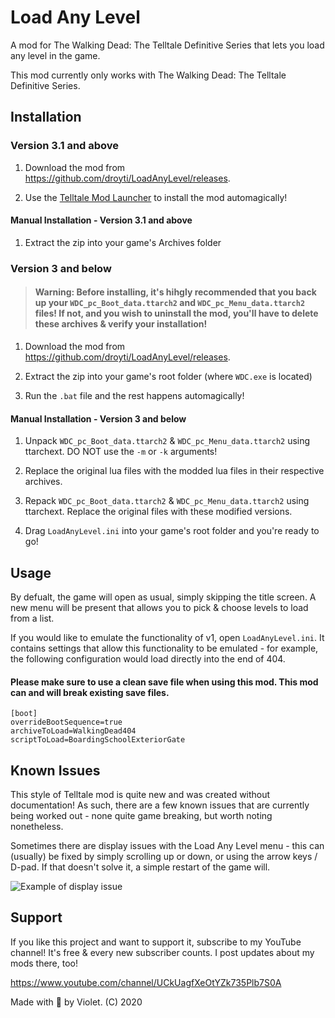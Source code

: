 # Load Any Level
A mod for The Walking Dead: The Telltale Definitive Series that lets you load any level in the game.

This mod currently only works with The Walking Dead: The Telltale Definitive Series.

## Installation

### Version 3.1 and above

1. Download the mod from https://github.com/droyti/LoadAnyLevel/releases.

2. Use the [Telltale Mod Launcher](https://github.com/Telltale-Modding-Group/TelltaleModLauncher) to install the mod automagically!

#### Manual Installation - Version 3.1 and above

1. Extract the zip into your game's Archives folder

### Version 3 and below

> #### Warning: Before installing, it's hihgly recommended that you back up your `WDC_pc_Boot_data.ttarch2` and `WDC_pc_Menu_data.ttarch2` files! If not, and you wish to uninstall the mod, you'll have to delete these archives & verify your installation!

1. Download the mod from https://github.com/droyti/LoadAnyLevel/releases.

2. Extract the zip into your game's root folder (where `WDC.exe` is located)

3. Run the `.bat` file and the rest happens automagically!

#### Manual Installation - Version 3 and below

1. Unpack `WDC_pc_Boot_data.ttarch2` & `WDC_pc_Menu_data.ttarch2` using ttarchext. DO NOT use the `-m` or `-k` arguments!

2. Replace the original lua files with the modded lua files in their respective archives.

3. Repack `WDC_pc_Boot_data.ttarch2` & `WDC_pc_Menu_data.ttarch2` using ttarchext. Replace the original files with these modified versions.

4. Drag `LoadAnyLevel.ini` into your game's root folder and you're ready to go!

## Usage

By defualt, the game will open as usual, simply skipping the title screen. A new menu will be present that allows you to pick & choose levels to load from a list.

If you would like to emulate the functionality of v1, open `LoadAnyLevel.ini`. It contains settings that allow this functionality to be emulated - for example, the following configuration would load directly into the end of 404.

#### Please make sure to use a clean save file when using this mod. This mod can and will break existing save files.

```
[boot]
overrideBootSequence=true
archiveToLoad=WalkingDead404
scriptToLoad=BoardingSchoolExteriorGate
```

## Known Issues

This style of Telltale mod is quite new and was created without documentation! As such, there are a few known issues that are currently being worked out - none quite game breaking, but worth noting nonetheless.

Sometimes there are display issues with the Load Any Level menu - this can (usually) be fixed by simply scrolling up or down, or using the arrow keys / D-pad. If that doesn't solve it, a simple restart of the game will.

![Example of display issue](https://i.imgur.com/xxI7gsL.png)

## Support

If you like this project and want to support it, subscribe to my YouTube channel! It's free & every new subscriber counts. I post updates about my mods there, too!

https://www.youtube.com/channel/UCkUagfXeOtYZk735Plb7S0A

Made with 🖤 by Violet. (C) 2020
